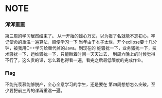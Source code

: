 # NOTE
### 浑浑噩噩
第三周的学习居然结束了。
从一开始的雄心万丈，以为报了名就能不忘初心，牢记使命的重温一遍算法，顺便学习一下
当年由于本子太烂，开个eclipse要十几分钟，被我用C++学习给替代掉的Java。到现在的
娃骚扰一下，业务骚扰一下，技术骚扰一下，运维骚扰一下，只能瞅着时间一天天过去，
到周六晚上的时候觉得不行了，这么贵的课，怎么着也得看一遍，看完之后最低限度的完成作业。

### Flag
不能光羡慕能够脱产，全心全意学习的学生，还是要在
第四周想想怎么突破，至少要把前三周的课再重温一遍。
